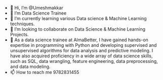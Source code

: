 - 👋 Hi, I’m @Umeshmakkar 
- 👀 I’m Data Science Trainee
- 🌱 I’m currently learning various Data science & Machine Learning techniques.
- 💞️ I’m looking to collaborate on Data Science & Machine Learning Projects.
- 💞️ As a data science trainee at AlmaBetter, I have gained hands-on expertise in programming with Python and developing supervised and unsupervised algorithms for data analysis and predictive modeling. I have also acquired proficiency in a wide array of data science skills, such as SQL, data wrangling, feature engineering, data preprocessing, and data modeling.
- 📫 How to reach me 9782831455

<!---
Umesh2851997/Umesh2851997 is a ✨ special ✨ repository because its `README.md` (this file) appears on your GitHub profile.
You can click the Preview link to take a look at your changes.
--->
